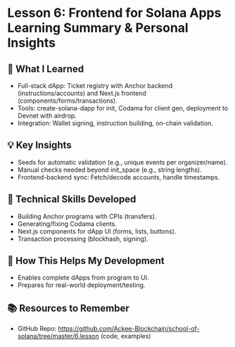 # Lesson 6: Frontend for Solana Apps Learning Summary & Personal Insights

## 🎯 What I Learned
- Full-stack dApp: Ticket registry with Anchor backend (instructions/accounts) and Next.js frontend (components/forms/transactions).
- Tools: create-solana-dapp for init, Codama for client gen, deployment to Devnet with airdrop.
- Integration: Wallet signing, instruction building, on-chain validation.

## 💡 Key Insights
- Seeds for automatic validation (e.g., unique events per organizer/name).
- Manual checks needed beyond init_space (e.g., string lengths).
- Frontend-backend sync: Fetch/decode accounts, handle timestamps.

## 🔧 Technical Skills Developed
- Building Anchor programs with CPIs (transfers).
- Generating/fixing Codama clients.
- Next.js components for dApp UI (forms, lists, buttons).
- Transaction processing (blockhash, signing).

## 🚀 How This Helps My Development
- Enables complete dApps from program to UI.
- Prepares for real-world deployment/testing.

## 📚 Resources to Remember
- GitHub Repo: https://github.com/Ackee-Blockchain/school-of-solana/tree/master/6.lesson (code, examples)
